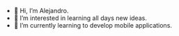 - 👋 Hi, I’m Alejandro.
- 👀 I’m interested in learning all days new ideas.
- 🌱 I’m currently learning to develop mobile applications.

<!---
AleTorres2k/AleTorres2k is a ✨ special ✨ repository because its `README.md` (this file) appears on your GitHub profile.
You can click the Preview link to take a look at your changes.
--->
